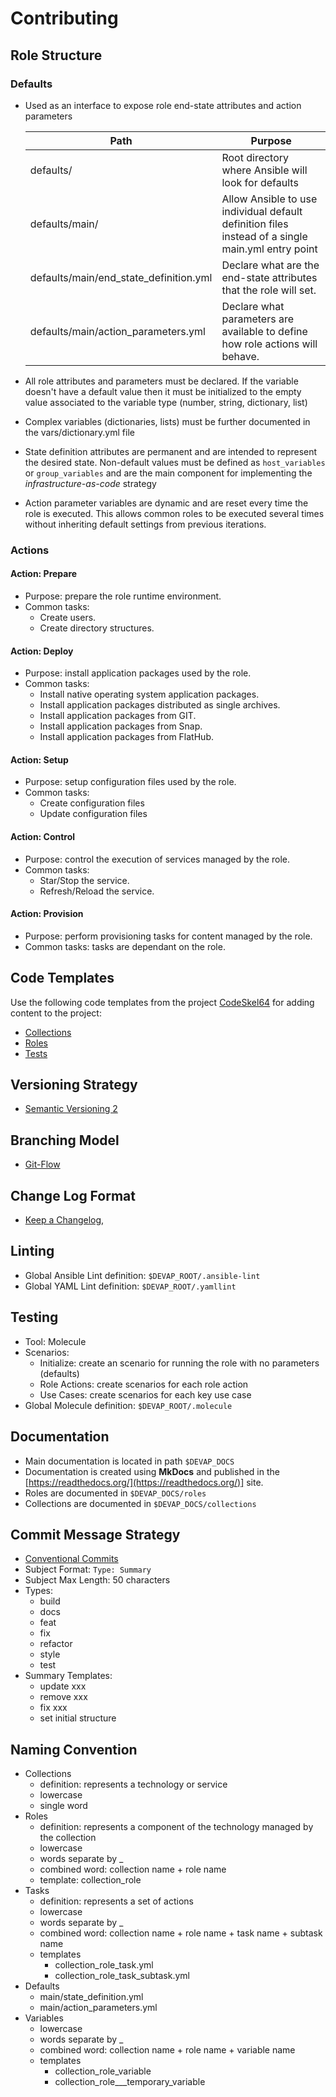 # Contributing

## Role Structure

### Defaults

- Used as an interface to expose role end-state attributes and action parameters

  | Path                                   | Purpose                                                                                           |
  | -------------------------------------- | ------------------------------------------------------------------------------------------------- |
  | defaults/                              | Root directory where Ansible will look for defaults                                               |
  | defaults/main/                         | Allow Ansible to use individual default definition files instead of a single main.yml entry point |
  | defaults/main/end_state_definition.yml | Declare what are the end-state attributes that the role will set.                                 |
  | defaults/main/action_parameters.yml    | Declare what parameters are available to define how role actions will behave.                     |

- All role attributes and parameters must be declared. If the variable doesn't have a default value then it must be initialized to the empty value associated to the variable type (number, string, dictionary, list)
- Complex variables (dictionaries, lists) must be further documented in the vars/dictionary.yml file
- State definition attributes are permanent and are intended to represent the desired state. Non-default values must be defined as `host_variables` or `group_variables` and are the main component for implementing the _infrastructure-as-code_ strategy
- Action parameter variables are dynamic and are reset every time the role is executed. This allows common roles to be executed several times without inheriting default settings from previous iterations.

### Actions

#### Action: Prepare

- Purpose: prepare the role runtime environment.
- Common tasks:
  - Create users.
  - Create directory structures.

#### Action: Deploy

- Purpose: install application packages used by the role.
- Common tasks:
  - Install native operating system application packages.
  - Install application packages distributed as single archives.
  - Install application packages from GIT.
  - Install application packages from Snap.
  - Install application packages from FlatHub.

#### Action: Setup

- Purpose: setup configuration files used by the role.
- Common tasks:
  - Create configuration files
  - Update configuration files

#### Action: Control

- Purpose: control the execution of services managed by the role.
- Common tasks:
  - Star/Stop the service.
  - Refresh/Reload the service.

#### Action: Provision

- Purpose: perform provisioning tasks for content managed by the role.
- Common tasks: tasks are dependant on the role.

## Code Templates

Use the following code templates from the project [CodeSkel64](https://github.com/serdigital64/codeskel64) for adding content to the project:

- [Collections](https://github.com/serdigital64/codeskel64/tree/main/src/catalog/Ansible/skeletons/collection-aplatform64)
- [Roles](https://github.com/serdigital64/codeskel64/tree/main/src/catalog/Ansible/skeletons/role-aplatform64-full)
- [Tests](https://github.com/serdigital64/codeskel64/tree/main/src/catalog/Ansible/skeletons/molecule-aplatform64)

## Versioning Strategy

- [Semantic Versioning 2](https://semver.org/)

## Branching Model

- [Git-Flow](https://nvie.com/posts/a-successful-git-branching-model/)

## Change Log Format

- [Keep a Changelog](https://keepachangelog.com/en/1.0.0/),

## Linting

- Global Ansible Lint definition: `$DEVAP_ROOT/.ansible-lint`
- Global YAML Lint definition: `$DEVAP_ROOT/.yamllint`

## Testing

- Tool: Molecule
- Scenarios:
  - Initialize: create an scenario for running the role with no parameters (defaults)
  - Role Actions: create scenarios for each role action
  - Use Cases: create scenarios for each key use case
- Global Molecule definition: `$DEVAP_ROOT/.molecule`

## Documentation

- Main documentation is located in path `$DEVAP_DOCS`
- Documentation is created using **MkDocs** and published in the [https://readthedocs.org/](https://readthedocs.org/)] site.
- Roles are documented in `$DEVAP_DOCS/roles`
- Collections are documented in `$DEVAP_DOCS/collections`

## Commit Message Strategy

- [Conventional Commits](https://www.conventionalcommits.org/en/v1.0.0/)
- Subject Format: `Type: Summary`
- Subject Max Length: 50 characters
- Types:
  - build
  - docs
  - feat
  - fix
  - refactor
  - style
  - test
- Summary Templates:
  - update xxx
  - remove xxx
  - fix xxx
  - set initial structure

## Naming Convention

- Collections
  - definition: represents a technology or service
  - lowercase
  - single word
- Roles
  - definition: represents a component of the technology managed by the collection
  - lowercase
  - words separate by \_
  - combined word: collection name + role name
  - template: collection_role
- Tasks
  - definition: represents a set of actions
  - lowercase
  - words separate by \_
  - combined word: collection name + role name + task name + subtask name
  - templates
    - collection_role_task.yml
    - collection_role_task_subtask.yml
- Defaults
  - main/state_definition.yml
  - main/action_parameters.yml
- Variables
  - lowercase
  - words separate by \_
  - combined word: collection name + role name + variable name
  - templates
    - collection_role_variable
    - collection_role\_\_\_temporary_variable
